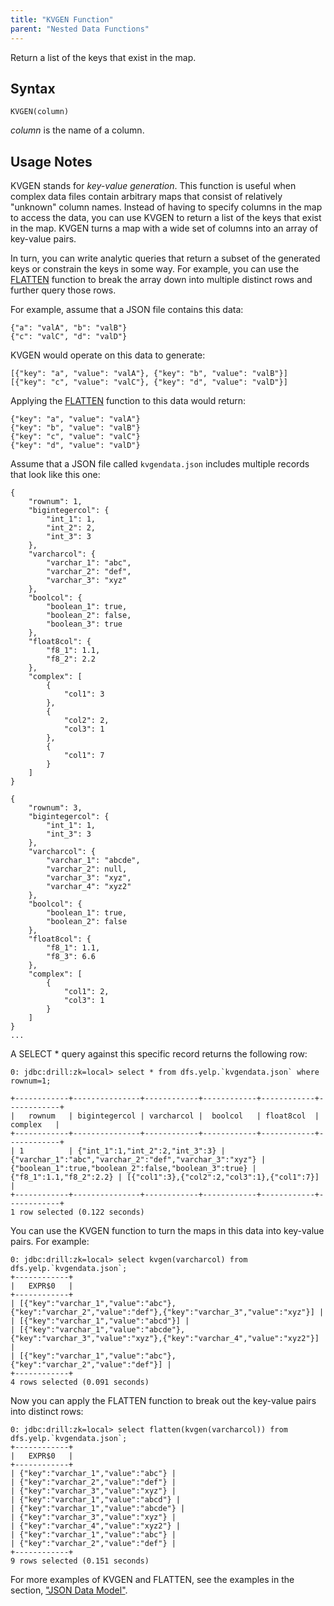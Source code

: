 ```yaml
---
title: "KVGEN Function"
parent: "Nested Data Functions"
---
```

Return a list of the keys that exist in the map.

## Syntax

    KVGEN(column)

*column* is the name of a column.

## Usage Notes

KVGEN stands for _key-value generation_. This function is useful when complex
data files contain arbitrary maps that consist of relatively "unknown" column
names. Instead of having to specify columns in the map to access the data, you
can use KVGEN to return a list of the keys that exist in the map. KVGEN turns
a map with a wide set of columns into an array of key-value pairs.

In turn, you can write analytic queries that return a subset of the generated
keys or constrain the keys in some way. For example, you can use the
[FLATTEN](/docs/flatten-function) function to break the
array down into multiple distinct rows and further query those rows.

For example, assume that a JSON file contains this data:  

    {"a": "valA", "b": "valB"}
    {"c": "valC", "d": "valD"}
  

KVGEN would operate on this data to generate:

    [{"key": "a", "value": "valA"}, {"key": "b", "value": "valB"}]
    [{"key": "c", "value": "valC"}, {"key": "d", "value": "valD"}]

Applying the [FLATTEN](/docs/flatten-function) function to
this data would return:

    {"key": "a", "value": "valA"}
    {"key": "b", "value": "valB"}
    {"key": "c", "value": "valC"}
    {"key": "d", "value": "valD"}

Assume that a JSON file called `kvgendata.json` includes multiple records that
look like this one:

    {
	    "rownum": 1,
	    "bigintegercol": {
	        "int_1": 1,
	        "int_2": 2,
	        "int_3": 3
	    },
	    "varcharcol": {
	        "varchar_1": "abc",
	        "varchar_2": "def",
	        "varchar_3": "xyz"
	    },
	    "boolcol": {
	        "boolean_1": true,
	        "boolean_2": false,
	        "boolean_3": true
	    },
	    "float8col": {
	        "f8_1": 1.1,
	        "f8_2": 2.2
	    },
	    "complex": [
	        {
	            "col1": 3
	        },
	        {
	            "col2": 2,
	            "col3": 1
	        },
	        {
	            "col1": 7
	        }
	    ]
    }
 
	{
	    "rownum": 3,
	    "bigintegercol": {
	        "int_1": 1,
	        "int_3": 3
	    },
	    "varcharcol": {
	        "varchar_1": "abcde",
	        "varchar_2": null,
	        "varchar_3": "xyz",
	        "varchar_4": "xyz2"
	    },
	    "boolcol": {
	        "boolean_1": true,
	        "boolean_2": false
	    },
	    "float8col": {
	        "f8_1": 1.1,
	        "f8_3": 6.6
	    },
	    "complex": [
	        {
	            "col1": 2,
	            "col3": 1
	        }
	    ]
	}
	...


A SELECT * query against this specific record returns the following row:

    0: jdbc:drill:zk=local> select * from dfs.yelp.`kvgendata.json` where rownum=1;
 
	+------------+---------------+------------+------------+------------+------------+
	|   rownum   | bigintegercol | varcharcol |  boolcol   | float8col  |  complex   |
	+------------+---------------+------------+------------+------------+------------+
	| 1          | {"int_1":1,"int_2":2,"int_3":3} | {"varchar_1":"abc","varchar_2":"def","varchar_3":"xyz"} | {"boolean_1":true,"boolean_2":false,"boolean_3":true} | {"f8_1":1.1,"f8_2":2.2} | [{"col1":3},{"col2":2,"col3":1},{"col1":7}] |
	+------------+---------------+------------+------------+------------+------------+
	1 row selected (0.122 seconds)

You can use the KVGEN function to turn the maps in this data into key-value
pairs. For example:

	0: jdbc:drill:zk=local> select kvgen(varcharcol) from dfs.yelp.`kvgendata.json`;
	+------------+
	|   EXPR$0   |
	+------------+
	| [{"key":"varchar_1","value":"abc"},{"key":"varchar_2","value":"def"},{"key":"varchar_3","value":"xyz"}] |
	| [{"key":"varchar_1","value":"abcd"}] |
	| [{"key":"varchar_1","value":"abcde"},{"key":"varchar_3","value":"xyz"},{"key":"varchar_4","value":"xyz2"}] |
	| [{"key":"varchar_1","value":"abc"},{"key":"varchar_2","value":"def"}] |
	+------------+
	4 rows selected (0.091 seconds)

Now you can apply the FLATTEN function to break out the key-value pairs into
distinct rows:

	0: jdbc:drill:zk=local> select flatten(kvgen(varcharcol)) from dfs.yelp.`kvgendata.json`;
	+------------+
	|   EXPR$0   |
	+------------+
	| {"key":"varchar_1","value":"abc"} |
	| {"key":"varchar_2","value":"def"} |
	| {"key":"varchar_3","value":"xyz"} |
	| {"key":"varchar_1","value":"abcd"} |
	| {"key":"varchar_1","value":"abcde"} |
	| {"key":"varchar_3","value":"xyz"} |
	| {"key":"varchar_4","value":"xyz2"} |
	| {"key":"varchar_1","value":"abc"} |
	| {"key":"varchar_2","value":"def"} |
	+------------+
	9 rows selected (0.151 seconds)

For more examples of KVGEN and FLATTEN, see the examples in the section, ["JSON Data Model"](/docs/json-data-model).
